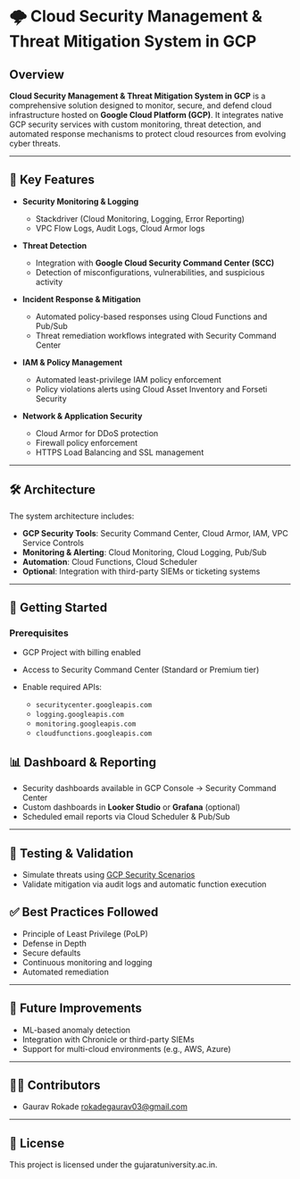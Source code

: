 # 🌩️ Cloud Security Management & Threat Mitigation System in GCP

## Overview

**Cloud Security Management & Threat Mitigation System in GCP** is a comprehensive solution designed to monitor, secure, and defend cloud infrastructure hosted on **Google Cloud Platform (GCP)**. It integrates native GCP security services with custom monitoring, threat detection, and automated response mechanisms to protect cloud resources from evolving cyber threats.

---

## 🔐 Key Features

* **Security Monitoring & Logging**

  * Stackdriver (Cloud Monitoring, Logging, Error Reporting)
  * VPC Flow Logs, Audit Logs, Cloud Armor logs

* **Threat Detection**

  * Integration with **Google Cloud Security Command Center (SCC)**
  * Detection of misconfigurations, vulnerabilities, and suspicious activity

* **Incident Response & Mitigation**

  * Automated policy-based responses using Cloud Functions and Pub/Sub
  * Threat remediation workflows integrated with Security Command Center

* **IAM & Policy Management**

  * Automated least-privilege IAM policy enforcement
  * Policy violations alerts using Cloud Asset Inventory and Forseti Security

* **Network & Application Security**

  * Cloud Armor for DDoS protection
  * Firewall policy enforcement
  * HTTPS Load Balancing and SSL management

---

## 🛠️ Architecture

The system architecture includes:

* **GCP Security Tools**: Security Command Center, Cloud Armor, IAM, VPC Service Controls
* **Monitoring & Alerting**: Cloud Monitoring, Cloud Logging, Pub/Sub
* **Automation**: Cloud Functions, Cloud Scheduler
* **Optional**: Integration with third-party SIEMs or ticketing systems

---

## 🚀 Getting Started

### Prerequisites

* GCP Project with billing enabled
* Access to Security Command Center (Standard or Premium tier)
* Enable required APIs:

  * `securitycenter.googleapis.com`
  * `logging.googleapis.com`
  * `monitoring.googleapis.com`
  * `cloudfunctions.googleapis.com`



## 📊 Dashboard & Reporting

* Security dashboards available in GCP Console → Security Command Center
* Custom dashboards in **Looker Studio** or **Grafana** (optional)
* Scheduled email reports via Cloud Scheduler & Pub/Sub

---

## 🧪 Testing & Validation

* Simulate threats using [GCP Security Scenarios](https://cloud.google.com/security-command-center/docs/how-to-simulate-findings)
* Validate mitigation via audit logs and automatic function execution


## ✅ Best Practices Followed

* Principle of Least Privilege (PoLP)
* Defense in Depth
* Secure defaults
* Continuous monitoring and logging
* Automated remediation

---

## 🧩 Future Improvements

* ML-based anomaly detection
* Integration with Chronicle or third-party SIEMs
* Support for multi-cloud environments (e.g., AWS, Azure)

---

## 🧑‍💻 Contributors

* Gaurav Rokade rokadegaurav03@gmail.com


---

## 📄 License

This project is licensed under the gujaratuniversity.ac.in. 


